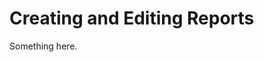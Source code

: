 [title]: # (Creating and Editing Reports)
[tags]: # (XXX)
[priority]: # (2910)
# Creating and Editing Reports
Something here.
